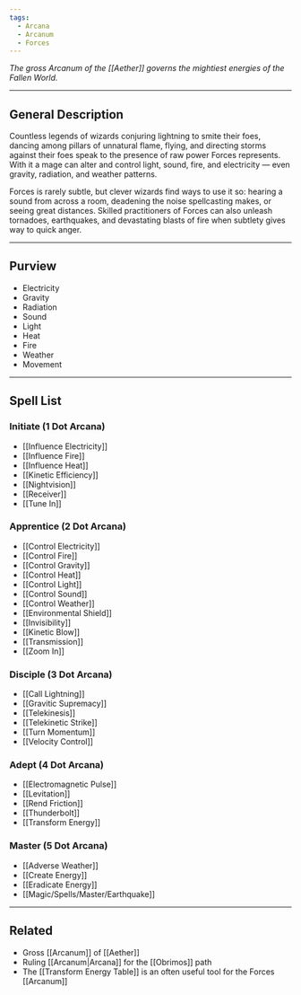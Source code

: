 ```yaml
---
tags:
  - Arcana
  - Arcanum
  - Forces
---
```


_The gross Arcanum of the [[Aether]] governs the mightiest energies of the Fallen World._

---

## General Description

Countless legends of wizards conjuring lightning to smite their foes, dancing among pillars of unnatural flame, flying, and directing storms against their foes speak to the presence of raw power Forces represents. With it a mage can alter and control light, sound, fire, and electricity — even gravity, radiation, and weather patterns.

Forces is rarely subtle, but clever wizards find ways to use it so: hearing a sound from across a room, deadening the noise spellcasting makes, or seeing great distances. Skilled practitioners of Forces can also unleash tornadoes, earthquakes, and devastating blasts of fire when subtlety gives way to quick anger.

---

## Purview

- Electricity
- Gravity
- Radiation
- Sound
- Light
- Heat
- Fire
- Weather
- Movement

---

## Spell List

### Initiate (1 Dot Arcana)

- [[Influence Electricity]]
- [[Influence Fire]]
- [[Influence Heat]]
- [[Kinetic Efficiency]]
- [[Nightvision]]
- [[Receiver]]
- [[Tune In]]

### Apprentice (2 Dot Arcana)

- [[Control Electricity]]
- [[Control Fire]]
- [[Control Gravity]]
- [[Control Heat]]
- [[Control Light]]
- [[Control Sound]]
- [[Control Weather]]
- [[Environmental Shield]]
- [[Invisibility]]
- [[Kinetic Blow]]
- [[Transmission]]
- [[Zoom In]]

### Disciple (3 Dot Arcana)

- [[Call Lightning]]
- [[Gravitic Supremacy]]
- [[Telekinesis]]
- [[Telekinetic Strike]]
- [[Turn Momentum]]
- [[Velocity Control]]

### Adept (4 Dot Arcana)

- [[Electromagnetic Pulse]]
- [[Levitation]]
- [[Rend Friction]]
- [[Thunderbolt]]
- [[Transform Energy]]

### Master (5 Dot Arcana)

- [[Adverse Weather]]
- [[Create Energy]]
- [[Eradicate Energy]]
- [[Magic/Spells/Master/Earthquake]]

---

## Related

- Gross [[Arcanum]] of [[Aether]]
- Ruling [[Arcanum|Arcana]] for the [[Obrimos]] path
- The [[Transform Energy Table]] is an often useful tool for the Forces [[Arcanum]]